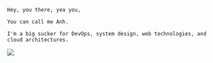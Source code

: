 ```
Hey, you there, yea you,

You can call me Anh.

I'm a big sucker for DevOps, system design, web technologies, and cloud architectures.
```
![](https://komarev.com/ghpvc/?username=aaanh)
